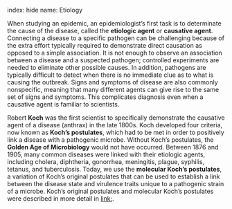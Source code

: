 index: hide
name: Etiology

When studying an epidemic, an epidemiologist’s first task is to determinate the cause of the disease, called the  **etiologic agent** or  **causative agent**. Connecting a disease to a specific pathogen can be challenging because of the extra effort typically required to demonstrate direct causation as opposed to a simple association. It is not enough to observe an association between a disease and a suspected pathogen; controlled experiments are needed to eliminate other possible causes. In addition, pathogens are typically difficult to detect when there is no immediate clue as to what is causing the outbreak. Signs and symptoms of disease are also commonly nonspecific, meaning that many different agents can give rise to the same set of signs and symptoms. This complicates diagnosis even when a causative agent is familiar to scientists.

Robert  **Koch** was the first scientist to specifically demonstrate the causative agent of a disease (anthrax) in the late 1800s. Koch developed four criteria, now known as  **Koch’s postulates**, which had to be met in order to positively link a disease with a pathogenic microbe. Without Koch’s postulates, the  **Golden Age of Microbiology** would not have occurred. Between 1876 and 1905, many common diseases were linked with their etiologic agents, including cholera, diphtheria, gonorrhea, meningitis, plague, syphilis, tetanus, and tuberculosis. Today, we use the  **molecular Koch’s postulates**, a variation of Koch’s original postulates that can be used to establish a link between the disease state and virulence traits unique to a pathogenic strain of a microbe. Koch’s original postulates and molecular Koch’s postulates were described in more detail in <link:>.
